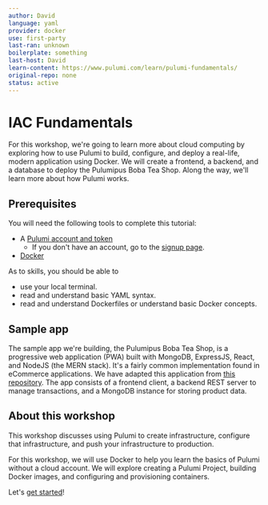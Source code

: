 ```yaml
---
author: David
language: yaml
provider: docker
use: first-party
last-ran: unknown
boilerplate: something
last-host: David
learn-content: https://www.pulumi.com/learn/pulumi-fundamentals/
original-repo: none
status: active
---
```


# IAC Fundamentals

For this workshop, we're going to learn more about cloud computing by exploring
how to use Pulumi to build, configure, and deploy a real-life, modern
application using Docker. We will create a frontend, a backend, and a database
to deploy the Pulumipus Boba Tea Shop. Along the way, we'll learn more about how
Pulumi works.

## Prerequisites

You will need the following tools to complete this tutorial:

- A [Pulumi account and token](https://www.pulumi.com/docs/intro/pulumi-service/accounts/#access-tokens)
  - If you don't have an account, go to the
    [signup page](https://app.pulumi.com/signup).
- [Docker](https://docs.docker.com/get-docker/)

As to skills, you should be able to

- use your local terminal.
- read and understand basic YAML syntax.
- read and understand Dockerfiles or understand basic Docker concepts.

## Sample app

The sample app we're building, the Pulumipus Boba Tea Shop, is a progressive web
application (PWA) built with MongoDB, ExpressJS, React, and NodeJS (the MERN
stack). It's a fairly common implementation found in eCommerce applications. We
have adapted this application from
[this repository](https://github.com/shubhambattoo/shopping-cart). The app
consists of a frontend client, a backend REST server to manage transactions, and
a MongoDB instance for storing product data.

## About this workshop

This workshop discusses using Pulumi to create infrastructure, configure that
infrastructure, and push your infrastructure to production.

For this workshop, we will use Docker to help you learn the basics of Pulumi
without a cloud account. We will explore creating a Pulumi Project, building
Docker images, and configuring and provisioning containers.

Let's [get started](lab-1/README.md)!
